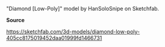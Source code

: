 "Diamond [Low-Poly]" model by HanSoloSnipe on Sketchfab.

**Source**

https://sketchfab.com/3d-models/diamond-low-poly-405cc8175019452daa01999fd1466731
